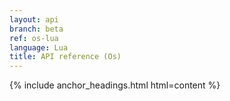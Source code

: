 ```yaml
---
layout: api
branch: beta
ref: os-lua
language: Lua
title: API reference (Os)
---
```

{% include anchor_headings.html html=content %}